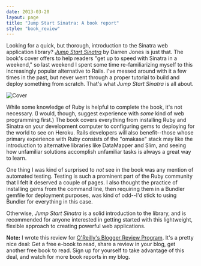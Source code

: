 ```yaml
---
date: 2013-03-20
layout: page
title: "Jump Start Sinatra: A book report"
style: "book_review"
---
```


Looking for a quick, but thorough, introduction to the Sinatra web application library? *[Jump Start Sinatra](http://shop.oreilly.com/product/9780987332141.do)* by Darren Jones is just that. The book's cover offers to help readers "get up to speed with Sinatra in a weekend," so last weekend I spent some time re-familiarizing myself to this increasingly popular alternative to Rails. I've messed around with it a few times in the past, but never went through a proper tutorial to build and deploy something from scratch. That's what *Jump Start Sinatra* is all about.

![Cover](http://akamaicovers.oreilly.com/images/9780987332141/cat.gif)

While some knowledge of Ruby is helpful to complete the book, it's not necessary. (I would, though, suggest experience with *some* kind of web programming first.) The book covers everything from installing Ruby and Sinatra on your development computer to configuring gems to deploying for the world to see on Heroku. Rails developers will also benefit--those whose primary experience with Ruby consists of the "omakase" stack may like the introduction to alternative libraries like DataMapper and Slim, and seeing how unfamiliar solutions accomplish unfamiliar tasks is always a great way to learn.

One thing I was kind of surprised to *not* see in the book was any mention of automated testing. Testing is such a prominent part of the Ruby community that I felt it deserved a couple of pages. I also thought the practice of installing gems from the command line, then requiring them in a Bundler gemfile for deployment purposes, was kind of odd--I'd stick to using Bundler for everything in this case.

Otherwise, *Jump Start Sinatra* is a solid introduction to the library, and is recommended for anyone interested in getting started with this lightweight, flexible approach to creating powerful web applications.

**Note:** I wrote this review for [O'Reilly's Blogger Review Program](http://oreilly.com/bloggers/). It's a pretty nice deal: Get a free e-book to read, share a review in your blog, get another free book to read. Sign up for yourself to take advantage of this deal, and watch for more book reports in my blog.